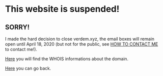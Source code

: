 # This website is suspended!
## SORRY!
I made the hard decision to close verdem.xyz, the email boxes will remain open until April 18, 2020 (but not for the public, see [HOW TO CONTACT ME](http://verdem-crypto.github.io/#contact-me) to contact me!).

[Here](http://www.namecheap.com/domains/whois/result?domain=verdem.xyz) you will find the WHOIS informations about the domain.

[Here](http://verdem-crypto.github.io/) you can go back.

<script data-ad-client="ca-pub-5690098405536634" async src="https://pagead2.googlesyndication.com/pagead/js/adsbygoogle.js"></script>
